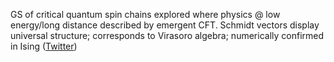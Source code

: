
GS of critical quantum spin chains explored where physics @ low energy/long distance described by emergent CFT. Schmidt vectors display universal structure; corresponds to Virasoro algebra; numerically confirmed in Ising ([Twitter](https://twitter.com/JoshuahHeath/status/1309488062246932480))
